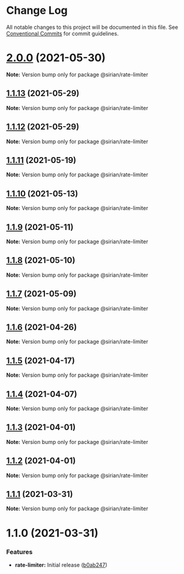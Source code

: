 # Change Log

All notable changes to this project will be documented in this file.
See [Conventional Commits](https://conventionalcommits.org) for commit guidelines.

# [2.0.0](https://github.com/sirian/js/compare/@sirian/rate-limiter@1.1.13...@sirian/rate-limiter@2.0.0) (2021-05-30)

**Note:** Version bump only for package @sirian/rate-limiter





## [1.1.13](https://github.com/sirian/js/compare/@sirian/rate-limiter@1.1.12...@sirian/rate-limiter@1.1.13) (2021-05-29)

**Note:** Version bump only for package @sirian/rate-limiter





## [1.1.12](https://github.com/sirian/js/compare/@sirian/rate-limiter@1.1.11...@sirian/rate-limiter@1.1.12) (2021-05-29)

**Note:** Version bump only for package @sirian/rate-limiter





## [1.1.11](https://github.com/sirian/js/compare/@sirian/rate-limiter@1.1.10...@sirian/rate-limiter@1.1.11) (2021-05-19)

**Note:** Version bump only for package @sirian/rate-limiter





## [1.1.10](https://github.com/sirian/js/compare/@sirian/rate-limiter@1.1.9...@sirian/rate-limiter@1.1.10) (2021-05-13)

**Note:** Version bump only for package @sirian/rate-limiter





## [1.1.9](https://github.com/sirian/js/compare/@sirian/rate-limiter@1.1.8...@sirian/rate-limiter@1.1.9) (2021-05-11)

**Note:** Version bump only for package @sirian/rate-limiter





## [1.1.8](https://github.com/sirian/js/compare/@sirian/rate-limiter@1.1.7...@sirian/rate-limiter@1.1.8) (2021-05-10)

**Note:** Version bump only for package @sirian/rate-limiter





## [1.1.7](https://github.com/sirian/js/compare/@sirian/rate-limiter@1.1.6...@sirian/rate-limiter@1.1.7) (2021-05-09)

**Note:** Version bump only for package @sirian/rate-limiter





## [1.1.6](https://github.com/sirian/js/compare/@sirian/rate-limiter@1.1.5...@sirian/rate-limiter@1.1.6) (2021-04-26)

**Note:** Version bump only for package @sirian/rate-limiter





## [1.1.5](https://github.com/sirian/js/compare/@sirian/rate-limiter@1.1.4...@sirian/rate-limiter@1.1.5) (2021-04-17)

**Note:** Version bump only for package @sirian/rate-limiter





## [1.1.4](https://github.com/sirian/js/compare/@sirian/rate-limiter@1.1.3...@sirian/rate-limiter@1.1.4) (2021-04-07)

**Note:** Version bump only for package @sirian/rate-limiter





## [1.1.3](https://github.com/sirian/js/compare/@sirian/rate-limiter@1.1.2...@sirian/rate-limiter@1.1.3) (2021-04-01)

**Note:** Version bump only for package @sirian/rate-limiter





## [1.1.2](https://github.com/sirian/js/compare/@sirian/rate-limiter@1.1.1...@sirian/rate-limiter@1.1.2) (2021-04-01)

**Note:** Version bump only for package @sirian/rate-limiter





## [1.1.1](https://github.com/sirian/js/compare/@sirian/rate-limiter@1.1.0...@sirian/rate-limiter@1.1.1) (2021-03-31)

**Note:** Version bump only for package @sirian/rate-limiter





# 1.1.0 (2021-03-31)


### Features

* **rate-limiter:** Initial release ([b0ab247](https://github.com/sirian/js/commit/b0ab247acc598922973874e9b0e36cd1394dc024))
